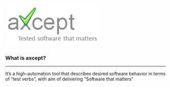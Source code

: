 <img src="https://github.com/rvunnava/axcept/raw/master/images/axcept.png" alt="axcept">


<h3> What is axcept? </h3>
<hr>
It’s a high-automation tool that describes desired software behavior in terms of “test verbs”, with aim of delivering “Software that matters”

